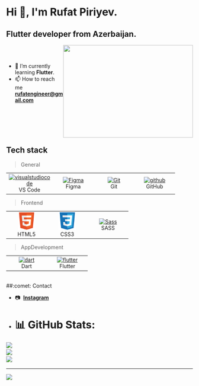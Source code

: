 <h1 align="left">Hi 👋, I'm Rufat Piriyev.</h1>

<div>

</div>
 
<h2 align="left">Flutter developer from Azerbaijan.</h2>
<a>
  <img src="https://raw.githubusercontent.com/abhisheknaiidu/abhisheknaiidu/master/code.gif" alt="" align="right" width="350" height="250"/>
</a>
<br>
<br>



- 🌱 I’m currently learning **Flutter**.
- 📫 How to reach me **rufatengineer@gmail.com**
  <br>
  <br>
  <br>
  <br>
  <br>
  <br>




<h2 align="left" id="rufat-stack">Tech stack</h2>

>  General
 
<table width='100%'>
  <tr>
   <td align="center" width="96"> 
        <a href="#rufat-stack" target="_blank" rel="noreferrer"> 
            <img src="https://upload.wikimedia.org/wikipedia/commons/thumb/9/9a/Visual_Studio_Code_1.35_icon.svg/1200px-Visual_Studio_Code_1.35_icon.svg.png" alt="visualstudiocode" width="48" height="48"/> 
        </a>
        <br>VS Code
    </td>
    <td align="center" width="96">
      <a href="#rufat-stack" >
        <img src="https://upload.wikimedia.org/wikipedia/commons/3/33/Figma-logo.svg" width="45" height="45" alt="Figma" />
      </a>
      <br>Figma
    </td>
    <td align="center" width="96">
      <a href="#rufat-stack" >
        <img src="https://upload.wikimedia.org/wikipedia/commons/thumb/3/3f/Git_icon.svg/1200px-Git_icon.svg.png" width="48" height="48" alt="Git" />
      </a>
      <br>Git
    </td>
   <td align="center" width="96"> 
        <a href="#rufat-stack" target="_blank" rel="noreferrer"> 
            <img src="https://static-00.iconduck.com/assets.00/github-icon-2048x1988-jzvzcf2t.png" alt="github" width="48" height="48"/> 
        </a>
        <br>GitHub
    </td>
  </tr> 
</table>

>  Frontend
 
<table width='100%'> 
    <tr>
        <td align="center" width="96">
            <a href="#rufat-stack">
              <img src="https://raw.githubusercontent.com/devicons/devicon/1119b9f84c0290e0f0b38982099a2bd027a48bf1/icons/html5/html5-original.svg" width="48" height="48" alt="Html5" />
            </a>
            <br>HTML5
        </td>
        <td align="center" width="96"> 
            <a href="#rufat-stack" >
              <img src="https://raw.githubusercontent.com/devicons/devicon/1119b9f84c0290e0f0b38982099a2bd027a48bf1/icons/css3/css3-original.svg" width="48" height="48" alt="css3" />
            </a>
            <br>CSS3
        </td>
        <td align="center" width="96">
            <a href="#rufat-stack">
              <img src="https://brandeps.com/icon-download/S/Sass-icon-vector-04.svg" width="48" height="48" alt="Sass" />
            </a>
            <br>SASS
        </td>
</table>

>  AppDevelopment
 
<table width='100%'> 
    <tr>
     <td align="center" width="96">
        <a href="https://nodejs.org" target="_blank" rel="noreferrer"> 
            <img src="https://upload.wikimedia.org/wikipedia/commons/c/c6/Dart_logo.png" alt="dart" width="48" height="48"/> 
        </a>
      <br>Dart
    </td>
    <td align="center" width="96">
        <a href="https://nodejs.org" target="_blank" rel="noreferrer"> 
            <img src="https://cdn-images-1.medium.com/max/1200/1*5-aoK8IBmXve5whBQM90GA.png" alt="flutter" width="48" height="48"/> 
        </a>
      <br>Flutter
    </td>
  </tr> 
</table>

<br>
##:comet: Contact
<a href="#">
  <img align="right"/>
</a>


- :camera: &nbsp;**[Instagram](https://www.instagram.com/rufat.rrrrr/)**

- # 📊 GitHub Stats:
![](https://github-readme-stats.vercel.app/api?username=rufatpiriyev04&theme=dark&hide_border=false&include_all_commits=false&count_private=false)<br/>
![](https://github-readme-streak-stats.herokuapp.com/?user=rufatpiriyev04&theme=dark&hide_border=false)<br/>
![](https://github-readme-stats.vercel.app/api/top-langs/?username=rufatpiriyev04&theme=dark&hide_border=false&include_all_commits=false&count_private=false&layout=compact)

---
[![](https://visitcount.itsvg.in/api?id=rufatpiriyev04&icon=0&color=0)](https://visitcount.itsvg.in)

<!-- Proudly created with GPRM ( https://gprm.itsvg.in ) -->

<br>
    
